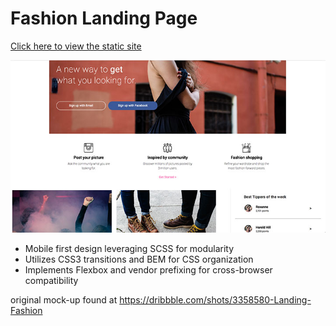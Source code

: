 # Fashion Landing Page


[Click here to view the static site](https://rachelumunoz.github.io/dribbble-code-up-2/) 

![Dribble Fashion Landing page](/images/readme/site-image.jpg?raw=true "Dribbble design")

* Mobile first design leveraging SCSS for modularity
* Utilizes CSS3 transitions and BEM for CSS organization
* Implements Flexbox and vendor prefixing for cross-browser compatibility 



original mock-up found at https://dribbble.com/shots/3358580-Landing-Fashion
